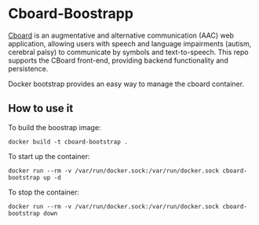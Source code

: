 
# Cboard-Boostrapp  

[Cboard](https://app.cboard.io/) is an augmentative and alternative communication (AAC) web application, allowing users with speech and language impairments (autism, cerebral palsy) to communicate by symbols and text-to-speech. This repo supports the CBoard front-end, providing backend functionality and persistence.

Docker bootstrap provides an easy way to manage the cboard container.


## How to use it

To build the boostrap image:

```
docker build -t cboard-bootstrap .
```

To start up the container:
```
docker run --rm -v /var/run/docker.sock:/var/run/docker.sock cboard-bootstrap up -d
```

To stop the container:
```
docker run --rm -v /var/run/docker.sock:/var/run/docker.sock cboard-bootstrap down
```